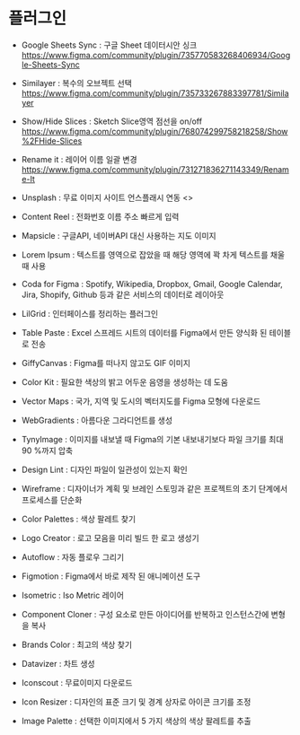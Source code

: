 # 플러그인

- Google Sheets Sync : 구글 Sheet 데이터시안 싱크 <https://www.figma.com/community/plugin/735770583268406934/Google-Sheets-Sync>
- Similayer : 복수의 오브젝트 선택 <https://www.figma.com/community/plugin/735733267883397781/Similayer>
- Show/Hide Slices : Sketch Slice영역 점선을 on/off <https://www.figma.com/community/plugin/768074299758218258/Show%2FHide-Slices>
- Rename it : 레이어 이름 일괄 변경 <https://www.figma.com/community/plugin/731271836271143349/Rename-It>
- Unsplash : 무료 이미지 사이트 언스플래시 연동 <>


- Content Reel : 전화번호 이름 주소 빠르게 입력
- Mapsicle : 구글API, 네이버API 대신 사용하는 지도 이미지
- Lorem Ipsum : 텍스트를 영역으로 잡았을 때 해당 영역에 꽉 차게 텍스트를  채울 때 사용
- Coda for Figma : Spotify, Wikipedia, Dropbox, Gmail, Google Calendar, Jira, Shopify, Github 등과 같은 서비스의 데이터로 레이아웃
- LilGrid : 인터페이스를 정리하는 플러그인
- Table Paste : Excel 스프레드 시트의 데이터를 Figma에서 만든 양식화 된 테이블로 전송
- GiffyCanvas : Figma를 떠나지 않고도 GIF 이미지
- Color Kit : 필요한 색상의 밝고 어두운 음영을 생성하는 데 도움
- Vector Maps : 국가, 지역 및 도시의 벡터지도를 Figma 모형에 다운로드
- WebGradients : 아름다운 그라디언트를 생성
- TynyImage : 이미지를 내보낼 때 Figma의 기본 내보내기보다 파일 크기를 최대 90 %까지 압축
- Design Lint : 디자인 파일이 일관성이 있는지 확인

- Wireframe : 디자이너가 계획 및 브레인 스토밍과 같은 프로젝트의 초기 단계에서 프로세스를 단순화
- Color Palettes : 색상 팔레트 찾기
- Logo Creator : 로고 모음을 미리 빌드 한 로고 생성기
- Autoflow : 자동 플로우 그리기
- Figmotion : Figma에서 바로 제작 된 애니메이션 도구
- Isometric : Iso Metric 레이어
- Component Cloner : 구성 요소로 만든 아이디어를 반복하고 인스턴스간에 변형을 복사
- Brands Color : 최고의 색상 찾기
- Datavizer : 차트 생성
- Iconscout : 무료이미지 다운로드
- Icon Resizer : 디자인의 표준 크기 및 경계 상자로 아이콘 크기를 조정
- Image Palette : 선택한 이미지에서 5 가지 색상의 색상 팔레트를 추출